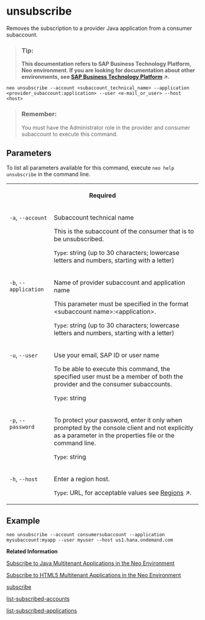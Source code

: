 <!-- loio862d00e98d364543a180e42b06114110 -->

# unsubscribe

Removes the subscription to a provider Java application from a consumer subaccount.



> ### Tip:  
> **This documentation refers to SAP Business Technology Platform, Neo environment. If you are looking for documentation about other environments, see [SAP Business Technology Platform](https://help.sap.com/viewer/65de2977205c403bbc107264b8eccf4b/Cloud/en-US/6a2c1ab5a31b4ed9a2ce17a5329e1dd8.html "SAP Business Technology Platform (SAP BTP) is an integrated offering comprised of four technology portfolios: database and data management, application development and integration, analytics, and intelligent technologies. The platform offers users the ability to turn data into business value, compose end-to-end business processes, and build and extend SAP applications quickly.") :arrow_upper_right:.**



```
neo unsubscribe --account <subaccount_technical_name> --application <provider_subaccount:application> --user <e-mail_or_user> --host <host>
```

> ### Remember:  
> You must have the Administrator role in the provider and consumer subaccount to execute this command.



## Parameters

To list all parameters available for this command, execute `neo help unsubscribe` in the command line.


<table>
<tr>
<th valign="top" colspan="2">

Required



</th>
</tr>
<tr>
<td valign="top">

`-a`, `--account`



</td>
<td valign="top">

Subaccount technical name

This is the subaccount of the consumer that is to be unsubscribed.

`Type`: string \(up to 30 characters; lowercase letters and numbers, starting with a letter\)



</td>
</tr>
<tr>
<td valign="top">

`-b`, `--application`



</td>
<td valign="top">

Name of provider subaccount and application name

This parameter must be specified in the format <subaccount name\>:<application\>.

`Type`: string \(up to 30 characters; lowercase letters and numbers, starting with a letter\)



</td>
</tr>
<tr>
<td valign="top">

`-u`, `--user`



</td>
<td valign="top">

Use your email, SAP ID or user name

To be able to execute this command, the specified user must be a member of both the provider and the consumer subaccounts.

`Type`: string



</td>
</tr>
<tr>
<td valign="top">

`-p`, `--password`



</td>
<td valign="top">

To protect your password, enter it only when prompted by the console client and not explicitly as a parameter in the properties file or the command line.

`Type`: string



</td>
</tr>
<tr>
<td valign="top">

`-h`, `--host`



</td>
<td valign="top">

Enter a region host.

`Type`: URL, for acceptable values see [Regions](https://help.sap.com/viewer/65de2977205c403bbc107264b8eccf4b/Cloud/en-US/350356d1dc314d3199dca15bd2ab9b0e.html "You can deploy applications in different regions. Each region represents a geographical location (for example, Europe, US East) where applications, data, or services are hosted.") :arrow_upper_right:.



</td>
</tr>
</table>



## Example

```
neo unsubscribe --account consumersubaccount --application mysubaccount:myapp --user myuser --host us1.hana.ondemand.com
```

**Related Information**  


[Subscribe to Java Multitenant Applications in the Neo Environment](../22-getting-started-neo/subscribe-to-java-multitenant-applications-in-the-neo-environment-e7e62c8.md "Create, list, and remove subscriptions for a Java application using the console client and view all our subscriptions in the cockpit.")

[Subscribe to HTML5 Multitenant Applications in the Neo Environment](../22-getting-started-neo/subscribe-to-html5-multitenant-applications-in-the-neo-environment-f16cd5b.md "Manage subscriptions to HTML5 applications by viewing, creating, or removing subscriptions in the cockpit.")

[subscribe](subscribe-4c6203d.md "Subscribes the subaccount of the consumer to a provider Java application. Once the command is executed successfully, the subscription is visible in the Subscriptions panel of the cockpit in the consumer subaccount.")

[list-subscribed-accounts](list-subscribed-accounts-034244c.md "Lists all subaccounts subscribed to a given Java application.")

[list-subscribed-applications](list-subscribed-applications-67d5c6f.md "Lists all Java applications to which a given subaccount is subscribed.")

